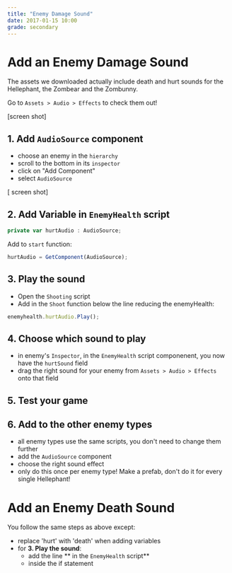 ```yaml
---
title: "Enemy Damage Sound"
date: 2017-01-15 10:00
grade: secondary
---
```


# Add an Enemy Damage Sound

The assets we downloaded actually include death and hurt sounds for the Hellephant, the Zombear and the Zombunny.

Go to `Assets > Audio > Effects` to check them out!

[screen shot]

## 1. Add `AudioSource` component

- choose an enemy in the `hierarchy`
- scroll to the bottom in its `inspector`
- click on "Add Component"
- select `AudioSource`

[ screen shot]

## 2. Add Variable in `EnemyHealth` script

```javascript
private var hurtAudio : AudioSource;
```

Add to `start` function:

```javascript
hurtAudio = GetComponent(AudioSource);
```

## 3. Play the sound

- Open the `Shooting` script
- Add in the `Shoot` function below the line reducing the enemyHealth:

```javascript
enemyhealth.hurtAudio.Play();
```


## 4. Choose which sound to play
- in enemy's `Inspector`, in the `EnemyHealth` script componenent, you now have the `hurtSound` field
- drag the right sound for your enemy from `Assets > Audio > Effects` onto that field


## 5. Test your game

## 6. Add to the other enemy types
- all enemy types use the same scripts, you don't need to change them further
- add the `AudioSource` component
- choose the right sound effect
- only do this once per enemy type! Make a prefab, don't do it for every single Hellephant!


# Add an Enemy Death Sound

You follow the same steps as above except:

- replace 'hurt' with 'death' when adding variables
- for **3. Play the sound**:
  - add the line ** in the `EnemyHealth` script**
  - inside the if statement
  

